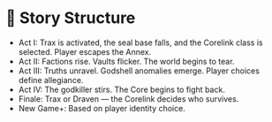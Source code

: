 # 🧠 Story Structure

- Act I: Trax is activated, the seal base falls, and the Corelink class is selected. Player escapes the Annex.
- Act II: Factions rise. Vaults flicker. The world begins to tear.
- Act III: Truths unravel. Godshell anomalies emerge. Player choices define allegiance.
- Act IV: The godkiller stirs. The Core begins to fight back.
- Finale: Trax or Draven — the Corelink decides who survives.
- New Game+: Based on player identity choice.